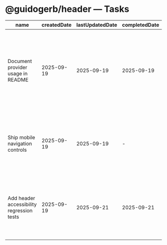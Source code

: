 # @guidogerb/header — Tasks

| name                                      | createdDate | lastUpdatedDate | completedDate | status   | description                                                                                                      |
| ----------------------------------------- | ----------- | --------------- | ------------- | -------- | ---------------------------------------------------------------------------------------------------------------- |
| Document provider usage in README         | 2025-09-19  | 2025-09-19      | 2025-09-19    | complete | Confirmed the README captures current context helpers and navigation slots so new tenants can integrate quickly. |
| Ship mobile navigation controls           | 2025-09-19  | 2025-09-19      | -             | todo     | Build a collapsible menu experience with focus trapping and ARIA attributes for narrow viewports.                |
| Add header accessibility regression tests | 2025-09-19  | 2025-09-21      | 2025-09-21    | complete | Extend the Vitest suite to assert skip links, current-page states, and keyboard navigation paths.                |
